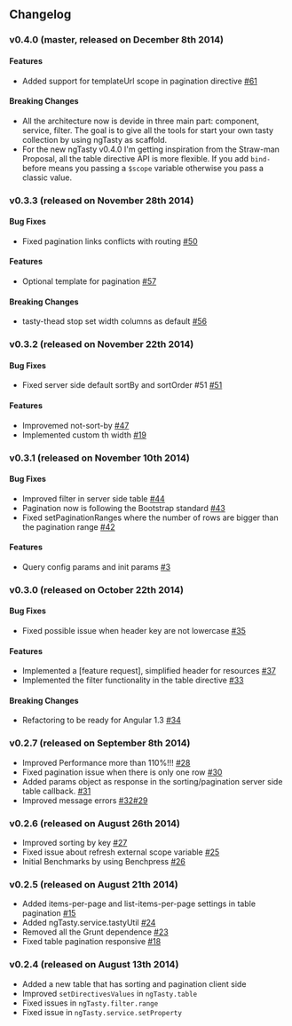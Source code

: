 ## Changelog

### v0.4.0 (master, released on December 8th 2014)
#### Features
- Added support for templateUrl scope in pagination directive [#61](https://github.com/Zizzamia/ng-tasty/issues/61)

#### Breaking Changes
- All the architecture now is devide in three main part: component, service, filter. The goal is to
  give all the tools for start your own tasty collection by using ngTasty as scaffold.
- For the new ngTasty v0.4.0 I'm getting inspiration from the Straw-man Proposal, all the table 
  directive API is more flexible. If you add `bind-` before means you passing a `$scope` variable
  otherwise you pass a classic value.


### v0.3.3 (released on November 28th 2014)
#### Bug Fixes
- Fixed pagination links conflicts with routing [#50](https://github.com/Zizzamia/ng-tasty/issues/50)

#### Features
- Optional template for pagination [#57](https://github.com/Zizzamia/ng-tasty/issues/57)

#### Breaking Changes
- tasty-thead stop set width columns as default [#56](https://github.com/Zizzamia/ng-tasty/issues/56)


### v0.3.2 (released on November 22th 2014)
#### Bug Fixes
- Fixed server side default sortBy and sortOrder #51 [#51](https://github.com/Zizzamia/ng-tasty/issues/51)

#### Features
- Improvemed not-sort-by [#47](https://github.com/Zizzamia/ng-tasty/issues/47)
- Implemented custom th width  [#19](https://github.com/Zizzamia/ng-tasty/issues/19)


### v0.3.1 (released on November 10th 2014)
#### Bug Fixes
- Improved filter in server side table [#44](https://github.com/Zizzamia/ng-tasty/issues/44)
- Pagination now is following the Bootstrap standard [#43](https://github.com/Zizzamia/ng-tasty/issues/43)
- Fixed setPaginationRanges where the number of rows are bigger than the pagination range [#42](https://github.com/Zizzamia/ng-tasty/issues/42)

#### Features
- Query config params and init params [#3](https://github.com/Zizzamia/ng-tasty/issues/3)


### v0.3.0 (released on October 22th 2014)
#### Bug Fixes
- Fixed possible issue when header key are not lowercase [#35](https://github.com/Zizzamia/ng-tasty/issues/35)

#### Features
- Implemented a [feature request], simplified header for resources [#37](https://github.com/Zizzamia/ng-tasty/issues/37)
- Implemented the filter functionality in the table directive [#33](https://github.com/Zizzamia/ng-tasty/issues/33)

#### Breaking Changes
- Refactoring to be ready for Angular 1.3 [#34](https://github.com/Zizzamia/ng-tasty/issues/34)


### v0.2.7 (released on September 8th 2014)
- Improved Performance more than 110%!!! [#28](https://github.com/Zizzamia/ng-tasty/issues/28)
- Fixed pagination issue when there is only one row [#30](https://github.com/Zizzamia/ng-tasty/issues/30)
- Added params object as response in the sorting/pagination server side table callback. [#31](https://github.com/Zizzamia/ng-tasty/issues/31)
- Improved message errors [#32](https://github.com/Zizzamia/ng-tasty/issues/32)[#29](https://github.com/Zizzamia/ng-tasty/issues/29)


### v0.2.6 (released on August 26th 2014)
- Improved sorting by key [#27](https://github.com/Zizzamia/ng-tasty/issues/27)
- Fixed issue about refresh external scope variable [#25](https://github.com/Zizzamia/ng-tasty/issues/25)
- Initial Benchmarks by using Benchpress [#26](https://github.com/Zizzamia/ng-tasty/issues/26)


### v0.2.5 (released on August 21th 2014)
- Added items-per-page and list-items-per-page settings in table pagination [#15](https://github.com/Zizzamia/ng-tasty/issues/15)
- Added ngTasty.service.tastyUtil [#24](https://github.com/Zizzamia/ng-tasty/issues/24)
- Removed all the Grunt dependence [#23](https://github.com/Zizzamia/ng-tasty/issues/23)
- Fixed table pagination responsive [#18](https://github.com/Zizzamia/ng-tasty/issues/18)


### v0.2.4 (released on August 13th 2014)
- Added a new table that has sorting and pagination client side
- Improved `setDirectivesValues` in `ngTasty.table`
- Fixed issues in `ngTasty.filter.range`
- Fixed issue in `ngTasty.service.setProperty`

